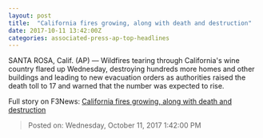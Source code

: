 ```yaml
---
layout: post
title:  "California fires growing, along with death and destruction"
date: 2017-10-11 13:42:00Z
categories: associated-press-ap-top-headlines
---
```


SANTA ROSA, Calif. (AP) — Wildfires tearing through California's wine country flared up Wednesday, destroying hundreds more homes and other buildings and leading to new evacuation orders as authorities raised the death toll to 17 and warned that the number was expected to rise.


Full story on F3News: [California fires growing, along with death and destruction](http://www.f3nws.com/n/2ajzrC)

> Posted on: Wednesday, October 11, 2017 1:42:00 PM
